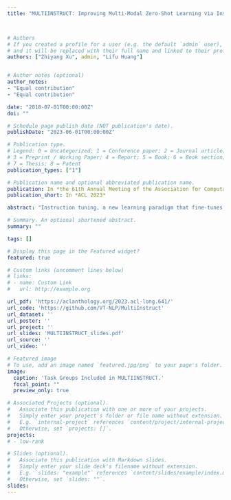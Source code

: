 ```yaml
---
title: "MULTIINSTRUCT: Improving Multi-Modal Zero-Shot Learning via Instruction Tuning"



# Authors
# If you created a profile for a user (e.g. the default `admin` user), write the username (folder name) here 
# and it will be replaced with their full name and linked to their profile.
authors: ["Zhiyang Xu", admin, "Lifu Huang"]


# Author notes (optional)
author_notes:
- "Equal contribution"
- "Equal contribution"

date: "2018-07-01T00:00:00Z"
doi: ""

# Schedule page publish date (NOT publication's date).
publishDate: "2023-06-01T00:00:00Z"

# Publication type.
# Legend: 0 = Uncategorized; 1 = Conference paper; 2 = Journal article;
# 3 = Preprint / Working Paper; 4 = Report; 5 = Book; 6 = Book section;
# 7 = Thesis; 8 = Patent
publication_types: ["1"]

# Publication name and optional abbreviated publication name.
publication: In *the 61th Annual Meeting of the Association for Computational Linguistics (ACL)*
publication_short: In *ACL 2023*

abstract: "Instruction tuning, a new learning paradigm that fine-tunes pre-trained language models on tasks specified through instructions, has shown promising zero-shot performance on various natural language processing tasks. However, it has yet to be explored for vision and multimodal tasks. In this work, we introduce MultiInstruct, the first multimodal instruction tuning benchmark dataset that consists of 62 diverse multimodal tasks in a unified seq-to-seq format covering 10 broad categories. The tasks are derived from 21 existing open-source datasets and each task is equipped with 5 expert-written instructions. We take OFA as the base pre-trained model for multimodal instruction tuning, and to further improve its zero-shot performance, we explore multiple transfer learning strategies to leverage the large-scale Natural Instructions dataset. Experimental results demonstrate strong zero-shot performance on various unseen multimodal tasks and the benefit of transfer learning from a text-only instruction dataset. We also design a new evaluation metric – Sensitivity, to evaluate how sensitive the model is to the variety of instructions. Our results indicate that fine-tuning the model on a diverse set of tasks and instructions leads to a reduced sensitivity to variations in instructions for each task."

# Summary. An optional shortened abstract.
summary: ""

tags: []

# Display this page in the Featured widget?
featured: true

# Custom links (uncomment lines below)
# links:
# - name: Custom Link
#   url: http://example.org

url_pdf: 'https://aclanthology.org/2023.acl-long.641/'
url_code: 'https://github.com/VT-NLP/MultiInstruct'
url_dataset: ''
url_poster: ''
url_project: ''
url_slides: 'MULTIINSTRUCT_slides.pdf'
url_source: ''
url_video: ''

# Featured image
# To use, add an image named `featured.jpg/png` to your page's folder. 
image:
  caption: 'Task Groups Included in MULTIINSTRUCT.'
  focal_point: ""
  preview_only: true

# Associated Projects (optional).
#   Associate this publication with one or more of your projects.
#   Simply enter your project's folder or file name without extension.
#   E.g. `internal-project` references `content/project/internal-project/index.md`.
#   Otherwise, set `projects: []`.
projects:
# - low-rank

# Slides (optional).
#   Associate this publication with Markdown slides.
#   Simply enter your slide deck's filename without extension.
#   E.g. `slides: "example"` references `content/slides/example/index.md`.
#   Otherwise, set `slides: ""`.
slides: 
---
```


<!-- {{% callout note %}}
Click the *Cite* button above to demo the feature to enable visitors to import publication metadata into their reference management software.
{{% /callout %}} -->

<!-- {{% callout note %}}
Create your slides in Markdown - click the *Slides* button to check out the example.
{{% /callout %}} -->

<!-- Supplementary notes can be added here, including [code, math, and images](https://wowchemy.com/docs/writing-markdown-latex/). -->
